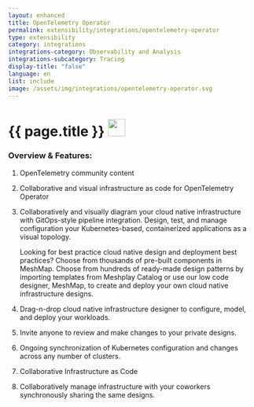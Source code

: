 ```yaml
---
layout: enhanced
title: OpenTelemetry Operator
permalink: extensibility/integrations/opentelemetry-operator
type: extensibility
category: integrations
integrations-category: Observability and Analysis
integrations-subcategory: Tracing
display-title: "false"
language: en
list: include
image: /assets/img/integrations/opentelemetry-operator.svg
---
```


<h1>{{ page.title }} <img src="{{ page.image }}" style="width: 35px; height: 35px;" /></h1>


<!-- This needs replaced with the Category property, not the sub-category.
 #### About: OpenTelemetry community content -->

### Overview & Features:

1. OpenTelemetry community content

2. Collaborative and visual infrastructure as code for OpenTelemetry Operator

4. 
    Collaboratively and visually diagram your cloud native infrastructure with GitOps-style pipeline integration. Design, test, and manage configuration your Kubernetes-based, containerized applications as a visual topology.



    Looking for best practice cloud native design and deployment best practices? Choose from thousands of pre-built components in MeshMap. Choose from hundreds of ready-made design patterns by importing templates from Meshplay Catalog or use our low code designer, MeshMap, to create and deploy your own cloud native infrastructure designs.



5. Drag-n-drop cloud native infrastructure designer to configure, model, and deploy your workloads.

6. Invite anyone to review and make changes to your private designs.

7. Ongoing synchronization of Kubernetes configuration and changes across any number of clusters.

8. Collaborative Infrastructure as Code

9. Collaboratively manage infrastructure with your coworkers synchronously sharing the same designs.

